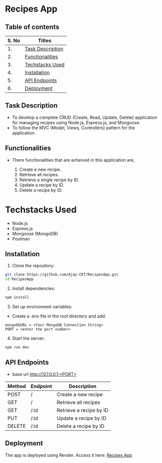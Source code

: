 # Recipes App

## Table of contents

| S. No | Titles                                |
| ----- | ------------------------------------- |
| 1.    | [Task Description](#task-description) |
| 2.    | [Functionalities](#functionalities)   |
| 3.    | [Techstacks Used](#techstacks-used)   |
| 4.    | [Installation](#installation)         |
| 5.    | [API Endpoints](#api-endpoints)       |
| 6.    | [Deployment](#deployment)             |

## Task Description

- To develop a complete CRUD (Create, Read, Update, Delete) application for managing recipes using Node.js, Express.js, and Mongoose.
- To follow the MVC (Model, Views, Controllers) pattern for the application.

## Functionalities

- There functionalities that are acheived in this application are,

  1. Create a new recipe.
  2. Retrieve all recipes.
  3. Retrieve a single recipe by ID.
  4. Update a recipe by ID.
  5. Delete a recipe by ID.

# Techstacks Used

- Node.js
- Express.js
- Mongoose (MongoDB)
- Postman

## Installation

1. Clone the repository:

```bash
git clone https://github.com/Ajay-CKT/RecipesApp.git
cd RecipesApp
```

2. Install dependencies:

```bash
npm install
```

3. Set up environment variables:

- Create a .env file in the root directory and add:

```plaintext
mongoDbURL = <Your MongoDB Connection String>
PORT = <enter the port number>
```

4. Start the server:

```bash
npm run dev
```

## API Endpoints

- base url http://127.0.0.1:<PORT>

| Method | Endpoint | Description             |
| ------ | -------- | ----------------------- |
| POST   | /        | Create a new recipe     |
| GET    | /        | Retrieve all recipes    |
| GET    | /:id     | Retrieve a recipe by ID |
| PUT    | /:id     | Update a recipe by ID   |
| DELETE | /:id     | Delete a recipe by ID   |

## Deployment

The app is deployed using Render. Access it here: [Recipes App](https://recipesapp-oc69.onrender.com)
